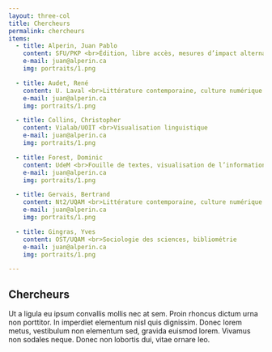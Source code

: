 ```yaml
---
layout: three-col
title: Chercheurs
permalink: chercheurs
items:
  - title: Alperin, Juan Pablo
    content: SFU/PKP <br>Édition, libre accès, mesures d’impact alternatives
    e-mail: juan@alperin.ca
    img: portraits/1.png

  - title: Audet, René
    content: U. Laval <br>Littérature contemporaine, culture numérique
    e-mail: juan@alperin.ca
    img: portraits/1.png

  - title: Collins, Christopher
    content: Vialab/UOIT <br>Visualisation linguistique
    e-mail: juan@alperin.ca
    img: portraits/1.png

  - title: Forest, Dominic
    content: UdeM <br>Fouille de textes, visualisation de l’information, humanités numériques
    e-mail: juan@alperin.ca
    img: portraits/1.png

  - title: Gervais, Bertrand
    content: Nt2/UQAM <br>Littérature contemporaine, culture numérique
    e-mail: juan@alperin.ca
    img: portraits/1.png

  - title: Gingras, Yves
    content: OST/UQAM <br>Sociologie des sciences, bibliométrie
    e-mail: juan@alperin.ca
    img: portraits/1.png

---
```


## Chercheurs

Ut a ligula eu ipsum convallis mollis nec at sem. Proin rhoncus dictum urna non porttitor. In imperdiet elementum nisl quis dignissim. Donec lorem metus, vestibulum non elementum sed, gravida euismod lorem. Vivamus non sodales neque. Donec non lobortis dui, vitae ornare leo.
